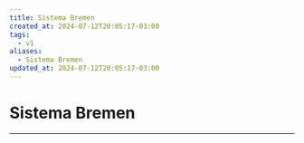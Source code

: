 ```yaml
---
title: Sistema Bremen
created_at: 2024-07-12T20:05:17-03:00
tags:
  - v1
aliases:
  - Sistema Bremen
updated_at: 2024-07-12T20:05:17-03:00
---
```

# Sistema Bremen
---

